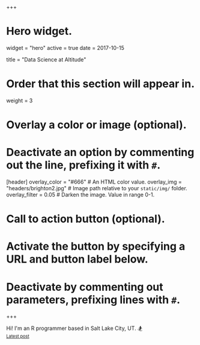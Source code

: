 +++
# Hero widget.
widget = "hero"
active = true
date = 2017-10-15

title = "Data Science at Altitude"

# Order that this section will appear in.
weight = 3

# Overlay a color or image (optional).
#   Deactivate an option by commenting out the line, prefixing it with `#`.
[header]
  overlay_color = "#666"  # An HTML color value.
  overlay_img = "headers/brighton2.jpg"  # Image path relative to your `static/img/` folder.
  overlay_filter = 0.05  # Darken the image. Value in range 0-1.

# Call to action button (optional).
#   Activate the button by specifying a URL and button label below.
#   Deactivate by commenting out parameters, prefixing lines with `#`.

+++

Hi! I'm an R programmer based in Salt Lake City, UT.  :snowboarder:
<br>
<small><a id="blog" href="https://danielphadley.com/#posts">Latest post</a></small>
<br><br>
<br><br>
<br><br>